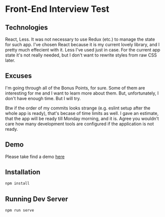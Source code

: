 # Front-End Interview Test

## Technologies
React, Less.
It was not necessary to use Redux (etc.) to manage the state for such app.
I've chosen React because it is my current lovely library, and I pretty much effecient with it. Less I've used just in case. For the current app state it's not really needed, but I don't want to rewrite styles from raw CSS later.

## Excuses
I'm going through all of the Bonus Points, for sure. Some of them are interesting for me and I want to learn more about them.
But, unfortunately, I don't have enough time. But I will try.

Btw if the order of my commits looks strange (e.g. eslint setup after the whole app is ready), that's becase of time limits as well. I gave an estimate, that the app will be ready till Monday morning, and it is. Agree you wouldn't care how many development tools are configured if the application is not ready.

## Demo

Please take find a demo [here](https://mashnello.github.io/frontend-code-challenge/)

## Installation

```bash
npm install
```

## Running Dev Server

```bash
npm run serve
```